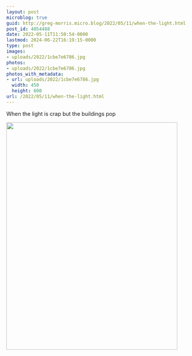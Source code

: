 ```yaml
---
layout: post
microblog: true
guid: http://greg-morris.micro.blog/2022/05/11/when-the-light.html
post_id: 4054488
date: 2022-05-11T11:50:54-0000
lastmod: 2024-06-22T16:19:15-0000
type: post
images:
- uploads/2022/1cbe7e6786.jpg
photos:
- uploads/2022/1cbe7e6786.jpg
photos_with_metadata:
- url: uploads/2022/1cbe7e6786.jpg
  width: 450
  height: 600
url: /2022/05/11/when-the-light.html
---
```

When the light is crap but the buildings pop

<img src="uploads/2022/1cbe7e6786.jpg" width="450" height="600" alt="" />
